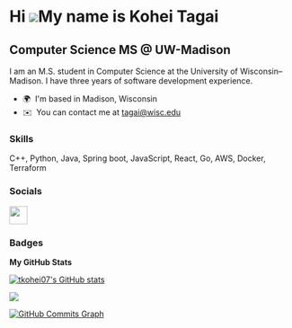 Hi ![](https://user-images.githubusercontent.com/18350557/176309783-0785949b-9127-417c-8b55-ab5a4333674e.gif)My name is Kohei Tagai
===================================================================================================================================

Computer Science MS @ UW-Madison
--------------------------------

I am an M.S. student in Computer Science at the University of Wisconsin–Madison. I have three years of software development experience.

* 🌍  I'm based in Madison, Wisconsin
* ✉️  You can contact me at [tagai@wisc.edu](mailto:tagai@wisc.edu)

### Skills

C++, Python, Java, Spring boot, JavaScript, React, Go, AWS, Docker, Terraform

### Socials

<p align="left"> <a href="https://www.github.com/tkohei07" target="_blank" rel="noreferrer"><img src="https://raw.githubusercontent.com/danielcranney/readme-generator/main/public/icons/socials/github.svg" width="32" height="32" /></a></p>

### Badges

<b>My GitHub Stats</b>

<a href="http://www.github.com/tkohei07"><img src="https://github-readme-stats.vercel.app/api?username=tkohei07&show_icons=true&hide=&count_private=true&title_color=0891b2&text_color=ffffff&icon_color=0891b2&bg_color=1c1917&hide_border=true&show_icons=true" alt="tkohei07's GitHub stats" /></a>

<a href="http://www.github.com/tkohei07"><img src="https://github-readme-streak-stats.herokuapp.com/?user=tkohei07&stroke=ffffff&background=1c1917&ring=0891b2&fire=0891b2&currStreakNum=ffffff&currStreakLabel=0891b2&sideNums=ffffff&sideLabels=ffffff&dates=ffffff&hide_border=true" /></a>

<a href="http://www.github.com/tkohei07"><img src="https://activity-graph.herokuapp.com/graph?username=tkohei07&bg_color=1c1917&color=ffffff&line=0891b2&point=ffffff&area_color=1c1917&area=true&hide_border=true&custom_title=GitHub%20Commits%20Graph" alt="GitHub Commits Graph" /></a>
